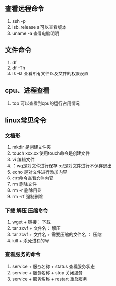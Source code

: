 ## 查看远程命令
1. ssh -p
2. lsb_release a 可以查看版本
3.  uname -a 查看电脑明明

## 文件命令
1. df 
2. df -Th
3. ls -la 查看所有文件以及文件的权限设置


## cpu、进程查看
1. top 可以查看到cpu的运行占用情况


## linux常见命令

### 文档形
1. mkdir 是创建文件夹
2. touch xxx.xx 使用touch命令是创建文件
3. vi 编辑文件
4. ：wq是对文件进行保存 :q!是对文件进行不保存退出
5. echo 是对文件进行添加内容
6. cat命令查看文件内容
7. rm 删除文件
8. rm -r 删除目录
9. rm -rf 强制删除



### 下载 解压 压缩命令
1. wget + 链接： 下载
2. tar zxvf + 文件名： 解压
3. tar zcvf + 文件名 + 需要压缩的文件名 ： 压缩
4. kill + 杀死进程的号


### 查看服务的命令
1. service + 服务名称 + status 查看服务状态 
2. service + 服务名称 + stop 关闭服务
3. service + 服务名称 + restart 重启服务
